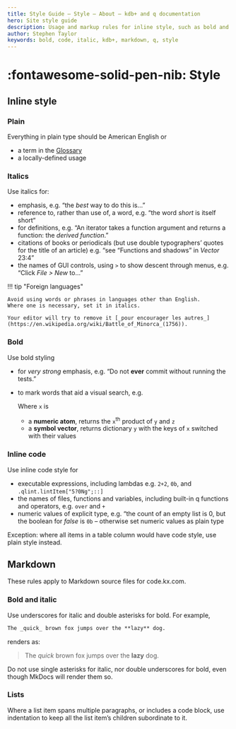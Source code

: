 ```yaml
---
title: Style Guide – Style – About – kdb+ and q documentation
hero: Site style guide
description: Usage and markup rules for inline style, such as bold and italic type, and for codeblocks and Lists
author: Stephen Taylor
keywords: bold, code, italic, kdb+, markdown, q, style
---
```

# :fontawesome-solid-pen-nib: Style


## Inline style

### Plain 

Everything in plain type should be American English or

-   a term in the [Glossary](https://code.kx.com/q/basics/glossary/)
-   a locally-defined usage 


### Italics

Use italics for:

-   emphasis, e.g. “the _best_ way to do this is…”
-   reference to, rather than use of, a word, e.g. “the word _short_ is itself short“
-   for definitions, e.g. “An iterator takes a function argument and returns a function: the  _derived function_.” 
-   citations of books or periodicals (but use double typographers’ quotes for the title of an article) e.g. “see “Functions and shadows” in _Vector_ 23:4” 
-   the names of GUI controls, using `>` to show descent through menus, e.g. “Click _File > New_ to…”

!!! tip "Foreign languages"

    Avoid using words or phrases in languages other than English. 
    Where one is necessary, set it in italics. 
    
    Your editor will try to remove it [_pour encourager les autres_](https://en.wikipedia.org/wiki/Battle_of_Minorca_(1756)).


### Bold

Use bold styling

-   for _very strong_ emphasis, e.g. “Do not **ever** commit without running the tests.”
-   to mark words that aid a visual search, e.g.

    Where `x` is

    -   a **numeric atom**, returns the `x`<sup>th</sup> product of `y` and `z`
    -   a **symbol vector**, returns dictionary `y` with the keys of `x` switched with their values


### Inline code

Use inline code style for

-   executable expressions, including lambdas e.g. `2+2`, `0b`, and `.qlint.lintItem["5?0Ng";::]`
-   the names of files, functions and variables, including built-in q functions and operators, e.g. `over` and `+`
-   numeric values of explicit type, e.g. “the count of an empty list is 0, but the boolean for _false_ is `0b` – otherwise set numeric values as plain type

Exception: where all items in a table column would have code style, use plain style instead. 


## Markdown

These rules apply to Markdown source files for code.kx.com. 

### Bold and italic

Use underscores for italic and double asterisks for bold. For example, 

```markdown
The _quick_ brown fox jumps over the **lazy** dog.
```

renders as: 

> The _quick_ brown fox jumps over the **lazy** dog.

Do not use single asterisks for italic, nor double underscores for bold, even though MkDocs will render them so. 


### Lists

Where a list item spans multiple paragraphs, or includes a code block, use indentation to keep all the list item’s children subordinate to it. 


